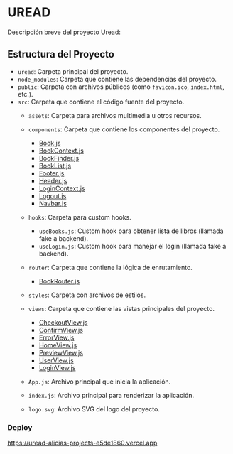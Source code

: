 # UREAD

Descripción breve del proyecto Uread:

## Estructura del Proyecto

- `uread`: Carpeta principal del proyecto.
- `node_modules`: Carpeta que contiene las dependencias del proyecto.
- `public`: Carpeta con archivos públicos (como `favicon.ico`, `index.html`, etc.).
- `src`: Carpeta que contiene el código fuente del proyecto.
    - `assets`: Carpeta para archivos multimedia u otros recursos.
    - `components`: Carpeta que contiene los componentes del proyecto.
      - [Book.js](src%2Fcomponents%2FBook.js)
      - [BookContext.js](src%2Fcomponents%2FBookContext.js)
      - [BookFinder.js](src%2Fcomponents%2FBookFinder.js)
      - [BookList.js](src%2Fcomponents%2FBookList.js)
      - [Footer.js](src%2Fcomponents%2FFooter.js)
      - [Header.js](src%2Fcomponents%2FHeader.js)
      - [LoginContext.js](src%2Fcomponents%2FLoginContext.js)
      - [Logout.js](src%2Fcomponents%2FLogout.js)
      - [Navbar.js](src%2Fcomponents%2FNavbar.js)
    - `hooks`: Carpeta para custom hooks.
      - `useBooks.js`: Custom hook para obtener lista de libros (llamada fake a backend).
      - `useLogin.js`: Custom hook para manejar el login  (llamada fake a backend).
    - `router`: Carpeta que contiene la lógica de enrutamiento.
      - [BookRouter.js](src%2Frouter%2FBookRouter.js)
    - `styles`: Carpeta con archivos de estilos.
    - `views`: Carpeta que contiene las vistas principales del proyecto.
      - [CheckoutView.js](src%2Fviews%2FCheckoutView.js)
      - [ConfirmView.js](src%2Fviews%2FConfirmView.js)
      - [ErrorView.js](src%2Fviews%2FErrorView.js)
      - [HomeView.js](src%2Fviews%2FHomeView.js)
      - [PreviewView.js](src%2Fviews%2FPreviewView.js)
      - [UserView.js](src%2Fviews%2FUserView.js)
      - [LoginView.js](src%2Fviews%2FLoginView.js)

    - `App.js`: Archivo principal que inicia la aplicación.
    - `index.js`: Archivo principal para renderizar la aplicación.
    - `logo.svg`: Archivo SVG del logo del proyecto.

### Deploy
https://uread-alicias-projects-e5de1860.vercel.app